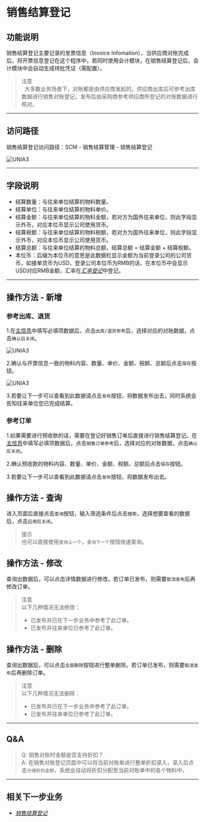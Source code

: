 # 销售结算登记

## **功能说明**

销售结算登记主要记录的发票信息（Invoice Infomation），当供应商对账完成后，将开票信息登记在这个程序中，若同时使用会计模块，在销售结算登记后，会计模块中会自动生成待批凭证（需配置）。

> 注意  
> &nbsp;&nbsp;大多数业务场景下，对账都是由供应商发起的。供应商出库后可参考出库数据进行销售对账登记，发布后由采购商参考供应商所登记的对账数据进行核对。

---

## **访问路径**

销售结算登记访问路径：SCM - 销售结算管理 - 销售结算登记

<img :src="$withBase('/images/ko/scm/aci200ma1-1.jpg')" alt="UNIA3">

---

## **字段说明**

* 结算数量：与往来单位结算的物料数量。
* 结算单位：与往来单位结算的物料单价。
* 结算金额：与往来单位结算的物料金额，若对方为国外往来单位，则此字段显示外币，对应本位币显示公司使用货币。
* 结算税额：与往来单位结算的物料税额，若对方为国外往来单位，则此字段显示外币，对应本位币显示公司使用货币。
* 结算总额：与往来单位结算的物料总额，结算总额 = 结算金额 + 结算税额。
* 本位币：后缀为本位币的意思是此数据栏显示金额为当前登录公司的公司货币，如接单货币为USD，登录公司本位币为RMB的话，在本位币中会显示USD对应RMB金额，汇率在[*汇率登记*](../base/aba120ma1)中登记。

---

## **操作方法 - 新增**

### **参考出库、退货**

1.在[主信息](../termIntro)中填写必填项数据后，点击`出库/退货参考`后，选择对应的对账数据，点击`确认后关闭`。

<img :src="$withBase('/images/ko/scm/aci200ma1-2.jpg')" alt="UNIA3">

2.确认与开票信息一致的物料内容、数量、单价、金额、税额、总额后点击`保存`按钮。

<img :src="$withBase('/images/ko/scm/aci200ma1-3.jpg')" alt="UNIA3">

3.若要让下一步可以查看到此数据请点击`发布`按钮，将数据发布出去，同时系统会告知往来单位您已完成结算。

### **参考订单**

1.如果需要进行预收款的话，需要在登记好销售订单后直接进行销售结算登记。在[主信息](../termIntro)中填写必填项数据后，点击`销售订单参考`后，选择对应的对账数据，点击`确认后关闭`。

2.确认预收款的物料内容、数量、单价、金额、税额、总额后点击`保存`按钮。

3.若要让下一步可以查看到此数据请点击`发布`按钮，将数据发布出去。

## **操作方法 - 查询**

进入页面后直接点击`查询`按钮，输入筛选条件后点击`搜索`，选择想要查看的数据后，点击`应用后关闭`。

> 提示  
> 也可以直接使用`查询上一个`，`查询下一个`按钮快速查询。

## **操作方法 - 修改**

查询出数据后，可以点击详情数据进行修改。若订单已发布，则需要`取消发布`后再修改订单。

> 注意  
> 以下几种情况无法修改：  
>
> * 已发布并已在下一步业务中参考了此订单。
> * 已发布并往来单位已参考了此订单。

## **操作方法 - 删除**

查询出数据后，可以点击`全部删除`按钮进行整单删除。若订单已发布，则需要`取消发布`后再删除订单。

> 注意  
> 以下几种情况无法删除：  
>
> * 已发布并已在下一步业务中参考了此订单。
> * 已发布并往来单位已参考了此订单。

---

## **Q&A**

> Q: 销售对账时金额是否支持折扣？  
> A: 在销售对账登记页面中可以将当前对账单进行整单折扣录入，录入后点击`分摊折扣金额`，系统会自动将折扣分配至当前对账单中的各个物料中。  

---

## **相关下一步业务**

* [*销售结算登记*](*)

